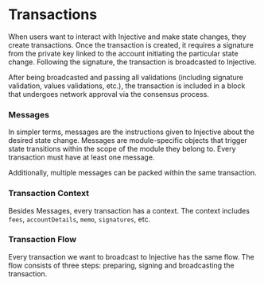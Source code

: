 # Transactions

When users want to interact with Injective and make state changes, they create transactions. Once the transaction is created, it requires a signature from the private key linked to the account initiating the particular state change. Following the signature, the transaction is broadcasted to Injective.

After being broadcasted and passing all validations (including signature validation, values validations, etc.), the transaction is included in a block that undergoes network approval via the consensus process.

### Messages

In simpler terms, messages are the instructions given to Injective about the desired state change. Messages are module-specific objects that trigger state transitions within the scope of the module they belong to. Every transaction must have at least one message.

Additionally, multiple messages can be packed within the same transaction.

### Transaction Context

Besides Messages, every transaction has a context. The context includes `fees`, `accountDetails`, `memo`, `signatures`, etc.

### Transaction Flow <a href="#transaction-flow" id="transaction-flow"></a>

Every transaction we want to broadcast to Injective has the same flow. The flow consists of three steps: preparing, signing and broadcasting the transaction.
